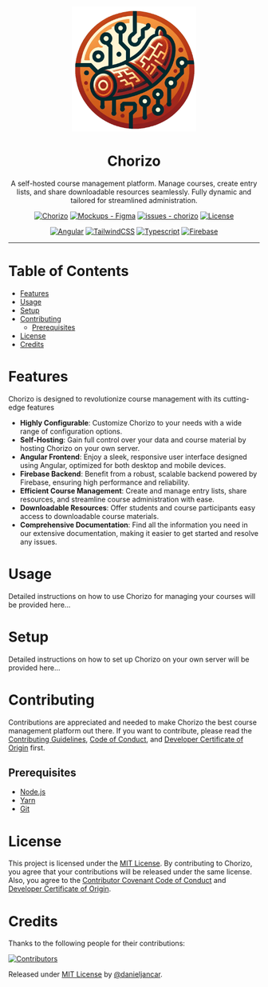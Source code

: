 <div align="center">
    <img src="apps/course/src/assets/logo.png" width="250" height="250" alt="Chorizo Logo">
    <h1>Chorizo</h1>
    <p>A self-hosted course management platform. Manage courses, create entry lists, and share downloadable resources seamlessly. Fully dynamic and tailored for streamlined administration.</p>
</div>

<div align="center">

[![Chorizo](https://img.shields.io/badge/Chorizo-ea8634?logo=github)](https://github.com/danieljancar/chorizo)
[![Mockups - Figma](https://img.shields.io/badge/Mockups-Figma-e36631?logo=figma&logoColor=e36631)](https://www.figma.com/file/oarKaGgevt8SQNcB2w4Lbr/Mockups?type=design&mode=design&t=CBVvajzXHWh5z6Gf-1)
[![issues - chorizo](https://img.shields.io/github/issues/danieljancar/chorizo)](https://github.com/danieljancar/chorizo/issues)
[![License](https://img.shields.io/badge/License-MIT-blue)](#license)

[![Angular](https://img.shields.io/badge/Angular-c3012f?logo=angular)](https://angular.dev)
[![TailwindCSS](https://img.shields.io/badge/TailwindCSS-ffffff?logo=tailwindcss)](https://tailwindcss.com/)
[![Typescript](https://img.shields.io/badge/Typescript-ffffff?logo=typescript)](https://www.typescriptlang.org/)
[![Firebase](https://img.shields.io/badge/Firebase-ffffff?logo=firebase)](https://firebase.google.com/)

</div>

---

# Table of Contents

- [Features](#features)
- [Usage](#usage)
- [Setup](#setup)
- [Contributing](#contributing)
  - [Prerequisites](#prerequisites)
- [License](#license)
- [Credits](#credits)

# Features

Chorizo is designed to revolutionize course management with its cutting-edge features

- **Highly Configurable**: Customize Chorizo to your needs with a wide range of configuration options.
- **Self-Hosting**: Gain full control over your data and course material by hosting Chorizo on your own server.
- **Angular Frontend**: Enjoy a sleek, responsive user interface designed using Angular, optimized for both desktop and
  mobile devices.
- **Firebase Backend**: Benefit from a robust, scalable backend powered by Firebase, ensuring high performance and
  reliability.
- **Efficient Course Management**: Create and manage entry lists, share resources, and streamline course administration
  with ease.
- **Downloadable Resources**: Offer students and course participants easy access to downloadable course materials.
- **Comprehensive Documentation**: Find all the information you need in our extensive documentation, making it easier to
  get started and resolve any issues.

# Usage

Detailed instructions on how to use Chorizo for managing your courses will be provided here...

# Setup

Detailed instructions on how to set up Chorizo on your own server will be provided here...

# Contributing

Contributions are appreciated and needed to make Chorizo the best course management platform out there. If you want to
contribute, please read
the [Contributing Guidelines](.github/CONTRIBUTING.md), [Code of Conduct](.github/CODE_OF_CONDUCT.md),
and [Developer Certificate of Origin](.github/DCO.md) first.

## Prerequisites

- [Node.js](https://nodejs.org/en/)
- [Yarn](https://yarnpkg.com/)
- [Git](https://git-scm.com/)

# License

This project is licensed under the [MIT License](LICENSE). By contributing to Chorizo, you agree that your contributions
will be released under the same license. Also, you agree to
the [Contributor Covenant Code of Conduct](.github/CODE_OF_CONDUCT.md)
and [Developer Certificate of Origin](.github/DCO.md).

# Credits

Thanks to the following people for their contributions:

[![Contributors](https://contrib.rocks/image?repo=danieljancar/chorizo)](https://github.com/danieljancar/chorizo/graphs/contributors)

Released under [MIT License](LICENSE) by [@danieljancar](https://github.com/danieljancar).
